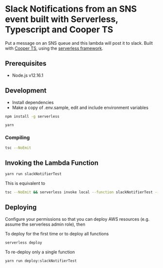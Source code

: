 # Slack Notifications from an SNS event built with Serverless, Typescript and Cooper TS

Put a message on an SNS queue and this lambda will post it to slack. Built with [Cooper TS](https://github.com/execonline-inc/CooperTS), using the [serverless framework](https://github.com/serverless/serverless).

## Prerequisites

- Node.js v12.16.1

## Development

- Install dependencies
- Make a copy of .env.sample, edit and include environment variables

```bash
npm install -g serverless

yarn
```

### Compiling

```bash
tsc --NoEmit
```

## Invoking the Lambda Function

```bash
yarn run slackNotifierTest
```

This is equivalent to

```bash
tsc --NoEmit && serverless invoke local --function slackNotifierTest --verbose
```

## Deploying

Configure your permissions so that you can deploy AWS resources (e.g. assume the serverless admin role), then

To deploy for the first time or to deploy all functions

```bash
serverless deploy
```

To re-deploy only a single function

```bash
yarn run deploy:slackNotifierTest
```
